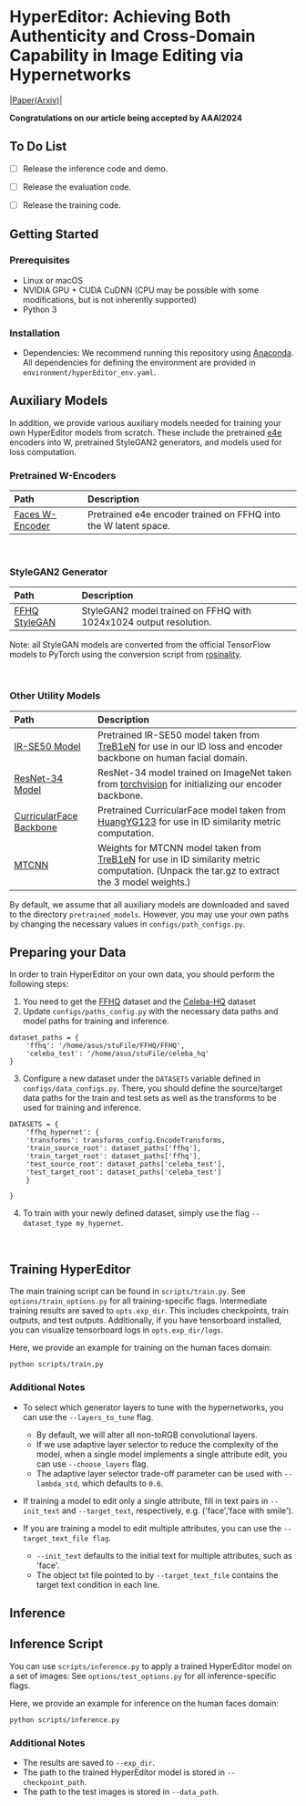 # HyperEditor: Achieving Both Authenticity and Cross-Domain Capability in Image Editing via Hypernetworks

|[Paper(Arxiv)](https://arxiv.org/abs/2312.13537)|

**Congratulations on our article being accepted by AAAI2024**

## To Do List

- [ ] Release the inference code and demo.
- [ ] Release the evaluation code.
- [ ] Release the training code.



## Getting Started

### Prerequisites

- Linux or macOS
- NVIDIA GPU + CUDA CuDNN (CPU may be possible with some modifications, but is not inherently supported)
- Python 3

### Installation

- Dependencies:
  We recommend running this repository using [Anaconda](https://docs.anaconda.com/anaconda/install/).
  All dependencies for defining the environment are provided in `environment/hyperEditor_env.yaml`.

## Auxiliary Models

In addition, we provide various auxiliary models needed for training your own HyperEditor models from scratch.
These include the pretrained [e4e](https://github.com/omertov/encoder4editing) encoders into W, pretrained StyleGAN2 generators, and models used for loss computation.
<br>

### Pretrained W-Encoders

| Path                                                         | Description                                                  |
| :----------------------------------------------------------- | :----------------------------------------------------------- |
| [Faces W-Encoder](https://drive.google.com/file/d/1B_HV65_hpoGwh3-NVGU1NDFNvwP8bYgi/view?usp=sharing) | Pretrained e4e encoder trained on FFHQ into the W latent space. |

<br>

### StyleGAN2 Generator

| Path                                                         | Description                                                  |
| :----------------------------------------------------------- | :----------------------------------------------------------- |
| [FFHQ StyleGAN](https://drive.google.com/file/d/1AWtD8uflxvUwcyUSNrgtWXI42jTlvVuJ/view?usp=sharing) | StyleGAN2 model trained on FFHQ with 1024x1024 output resolution. |

Note: all StyleGAN models are converted from the official TensorFlow models to PyTorch using the conversion script from [rosinality](https://github.com/rosinality/stylegan2-pytorch).

<br>

### Other Utility Models

| Path                                                         | Description                                                  |
| :----------------------------------------------------------- | :----------------------------------------------------------- |
| [IR-SE50 Model](https://drive.google.com/file/d/1zJ5m-A1O8bL_pBFBTTPBOho2JJtNdkaH/view?usp=sharing) | Pretrained IR-SE50 model taken from [TreB1eN](https://github.com/TreB1eN/InsightFace_Pytorch) for use in our ID loss and encoder backbone on human facial domain. |
| [ResNet-34 Model](https://drive.google.com/file/d/1wr__Me6XDUa4Z9eBp6iuIDXqusJWscH6/view?usp=sharing) | ResNet-34 model trained on ImageNet taken from [torchvision](https://github.com/pytorch/vision/blob/master/torchvision/models/resnet.py) for initializing our encoder backbone. |
| [CurricularFace Backbone](https://drive.google.com/file/d/16G0R88jvfbg2z9-K1yzCWmEdX_IfgSjI/view?usp=sharing) | Pretrained CurricularFace model taken from [HuangYG123](https://github.com/HuangYG123/CurricularFace) for use in ID similarity metric computation. |
| [MTCNN](https://drive.google.com/file/d/1vJAMpUvovGi3mSIiKbwCqqVbISyqbrpO/view?usp=sharing) | Weights for MTCNN model taken from [TreB1eN](https://github.com/TreB1eN/InsightFace_Pytorch) for use in ID similarity metric computation. (Unpack the tar.gz to extract the 3 model weights.) |

By default, we assume that all auxiliary models are downloaded and saved to the directory `pretrained_models`.
However, you may use your own paths by changing the necessary values in `configs/path_configs.py`.
<br>

## Preparing your Data

In order to train HyperEditor on your own data, you should perform the following steps:

1. You need to get the [FFHQ](https://github.com/NVlabs/ffhq-dataset) dataset and the [Celeba-HQ](https://github.com/tkarras/progressive_growing_of_gans) dataset
2. Update `configs/paths_config.py` with the necessary data paths and model paths for training and inference.

```
dataset_paths = {
    'ffhq': '/home/asus/stuFile/FFHQ/FFHQ',
    'celeba_test': '/home/asus/stuFile/celeba_hq'
}
```

3. Configure a new dataset under the `DATASETS` variable defined in `configs/data_configs.py`. There, you should define the source/target data paths for the train and test sets as well as the transforms to be used for training and inference.

```
DATASETS = {
	'ffhq_hypernet': {
	'transforms': transforms_config.EncodeTransforms,
	'train_source_root': dataset_paths['ffhq'],
	'train_target_root': dataset_paths['ffhq'],
	'test_source_root': dataset_paths['celeba_test'],
	'test_target_root': dataset_paths['celeba_test']
	}

}
```

4. To train with your newly defined dataset, simply use the flag `--dataset_type my_hypernet`.

<br>

## Training HyperEditor

The main training script can be found in `scripts/train.py`.
See `options/train_options.py` for all training-specific flags.
Intermediate training results are saved to `opts.exp_dir`. This includes checkpoints, train outputs, and test outputs.
Additionally, if you have tensorboard installed, you can visualize tensorboard logs in `opts.exp_dir/logs`.

Here, we provide an example for training on the human faces domain:

```
python scripts/train.py
```

### Additional Notes

- To select which generator layers to tune with the hypernetworks, you can use the `--layers_to_tune` flag.
  
  - By default, we will alter all non-toRGB convolutional layers.
  - If we use adaptive layer selector to reduce the complexity of the model, when a single model implements a single attribute edit, you can use `--choose_layers` flag.
  - The adaptive layer selector trade-off parameter can be used with `--lambda_std`, which defaults to `0.6`.
- If training a model to edit only a single attribute, fill in text pairs in `--init_text` and `--target_text`, respectively, e.g. ('face','face with smile').
- If you are training a model to edit multiple attributes, you can use the `--target_text_file flag`.
  
  - `--init_text` defaults to the initial text for multiple attributes, such as 'face'.
  - The object txt file pointed to by `--target_text_file` contains the target text condition in each line.
    <br>

## Inference

## Inference Script

You can use `scripts/inference.py` to apply a trained HyperEditor model on a set of images:
See `options/test_options.py` for all inference-specific flags.

Here, we provide an example for inference on the human faces domain:

```
python scripts/inference.py
```

### Additional Notes

- The results are saved to `--exp_dir`.
- The path to the trained HyperEditor model is stored in `--checkpoint_path`.
- The path to the test images is stored in `--data_path`.

